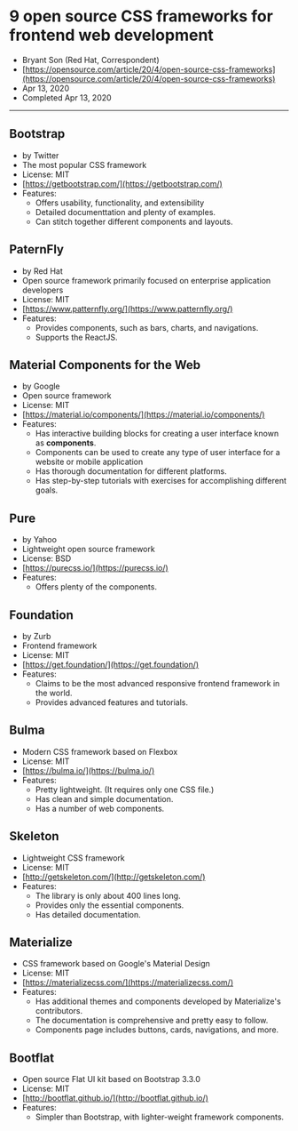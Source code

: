 # 9 open source CSS frameworks for frontend web development
- Bryant Son (Red Hat, Correspondent)
- [https://opensource.com/article/20/4/open-source-css-frameworks](https://opensource.com/article/20/4/open-source-css-frameworks)
- Apr 13, 2020
- Completed Apr 13, 2020
---

## Bootstrap
- by Twitter
- The most popular CSS framework
- License: MIT
- [https://getbootstrap.com/](https://getbootstrap.com/)
- Features:
  - Offers usability, functionality, and extensibility
  - Detailed documenttation and plenty of examples.
  - Can stitch together different components and layouts.

## PaternFly
- by Red Hat
- Open source framework primarily focused on enterprise application developers
- License: MIT
- [https://www.patternfly.org/](https://www.patternfly.org/)
- Features:
  - Provides components, such as bars, charts, and navigations.
  - Supports the ReactJS.

## Material Components for the Web
- by Google
- Open source framework
- License: MIT
- [https://material.io/components/](https://material.io/components/)
- Features:
  - Has interactive building blocks for creating a user interface known as **components**.
  - Components can be used to create any type of user interface for a website or mobile application
  - Has thorough documentation for different platforms.
  - Has step-by-step tutorials with exercises for accomplishing different goals.

## Pure
- by Yahoo
- Lightweight open source framework
- License: BSD
- [https://purecss.io/](https://purecss.io/)
- Features:
  - Offers plenty of the components.

## Foundation
- by Zurb
- Frontend framework
- License: MIT
- [https://get.foundation/](https://get.foundation/)
- Features:
  - Claims to be the most advanced responsive frontend framework in the world.
  - Provides advanced features and tutorials.

## Bulma
- Modern CSS framework based on Flexbox
- License: MIT
- [https://bulma.io/](https://bulma.io/)
- Features:
  - Pretty lightweight. (It requires only one CSS file.)
  - Has clean and simple documentation.
  - Has a number of web components.

## Skeleton
- Lightweight CSS framework
- License: MIT
- [http://getskeleton.com/](http://getskeleton.com/)
- Features:
  - The library is only about 400 lines long.
  - Provides only the essential components.
  - Has detailed documentation.

## Materialize
- CSS framework based on Google's Material Design
- License: MIT
- [https://materializecss.com/](https://materializecss.com/)
- Features:
  - Has additional themes and components developed by Materialize's contributors.
  - The documentation is comprehensive and pretty easy to follow.
  - Components page includes buttons, cards, navigations, and more.

## Bootflat
- Open source Flat UI kit based on Bootstrap 3.3.0
- License: MIT
- [http://bootflat.github.io/](http://bootflat.github.io/)
- Features:
  - Simpler than Bootstrap, with lighter-weight framework components.

